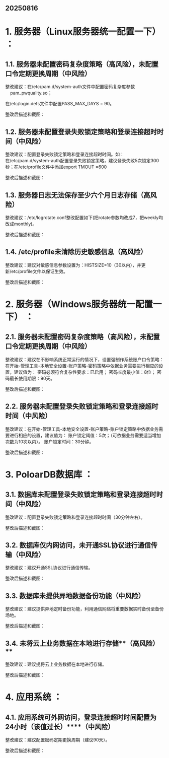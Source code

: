 ## 20250816

1. **服务器（Linux服务器统一配置一下）** **：**
===============================

1.1. **服务器未配置密码复杂度策略（****高风险****），未配置口令定期更换周期（****中风险****）**
------------------------------------------------------------

整改建议：在/etc/pam.d/system-auth文件中配置密码复杂度参数     pam\_pwquality.so；

在/etc/login.defs文件中配置PASS\_MAX\_DAYS = 90。

整改后描述和截图：

1.2. **服务器未配置登录失败锁定策略和登录连接超时时间（****中风险****）**
---------------------------------------------

整改建议：配置登录失败锁定策略和登录连接超时时间。如：在/etc/pam.d/system-auth配置登录失败锁定策略，建议登录失败5次锁定300秒；在/etc/profile文件中添加export TMOUT =600

整改后描述和截图：

1.3. **服务器日志无法保存至少六个月日志存储（****高风险****）**
----------------------------------------

整改建议：/etc/logrotate.conf整改配置如下(把rotate参数均改成7，把weekly均改成monthly)。

整改后描述和截图：

1.4. **/etc/profile未清除历史敏感信息（****高风险****）**
-------------------------------------------

整改建议：建议对敏感信息参数设置为：HISTSIZE=10（30以内），并更新/etc/profile文件以保证生效。

整改后描述和截图：

2. **服务器（Windows服务器统一配置一下）** **：**
=================================

2.1. **服务器未配置密码复杂度策略（****高风险****），未配置口令定期更换周期（****中风险****）**
------------------------------------------------------------

整改建议：建议在不影响系统正常运行的情况下，设置强制作系统账户口令策略： 在开始\-管理工具-本地安全设置-账户策略-密码策略中依据业务需要进行相应的设置，建议值为： 密码必须符合复杂性要求：已启用； 密码长度最小值：8位； 密码最长使用期限：90天。

整改后描述和截图：

2.2. **服务器未配置登录失败锁定策略和登录连接超时时间（****中风险****）**
---------------------------------------------

整改建议：在开始\-管理工具-本地安全设置-账户策略-账户锁定策略中依据业务需要进行相应的设置，建议值为： 账户锁定阈值：5次；（可依据业务需要适当增加次数为10次以内）。 账户锁定时间：30分钟。

整改后描述和截图：

3. **PoloarDB数据库** **：**
=======================

3.1. **数据库未配置****登录失败锁定策略和****登录连接超时时间（****中风险****）**
-----------------------------------------------------

整改建议：配置登录失败锁定策略和登录连接超时时间（30分钟左右）。

整改后描述和截图：

3.2. **数据库****仅内网访问，未开通SSL协议进行通信传输****（****中风险****）**
-----------------------------------------------------

整改建议：建议开通SSL协议进行通信传输。

整改后描述和截图：

3.3. **数据库****未提供异地数据备份功能****（****中风险****）**
--------------------------------------------

整改建议：建议提供异地定时备份功能，利用通信网络将重要数据实时备份至备份场地。

整改后描述和截图：

3.4. **未将云上业务数据在本地进行存储****（****高风险****）**
-----------------------------------------

整改建议：建议提将云上业务数据在本地进行存储。

整改后描述和截图：

4. **应用系统** **：**
================

4.1. **应用系统可外网访问，登录连接超时时间配置为24小时（该值过长）****（****中风险****）**
---------------------------------------------------------

整改建议：建议配置密码定期更换周期（建议90天）。

整改后描述和截图：